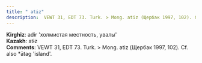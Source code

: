 ```yaml
---
title: " atɨz"
description:  VEWT 31, EDT 73. Turk. > Mong. atiz (Щербак 1997, 102). Cf. also *ātag 'island'.
---
```


<strong>Kirghiz</strong>:  adɨr 'холмистая местность, увалы'<br>
<strong>Kazakh</strong>:  atɨz<br>
<strong>Comments</strong>:  VEWT 31, EDT 73. Turk. > Mong. atiz (Щербак 1997, 102). Cf. also *ātag 'island'.<br>


